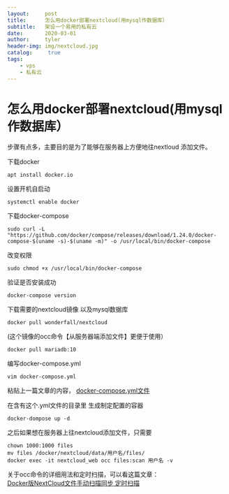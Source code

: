 ```yaml
---
layout:     post
title:      怎么用docker部署nextcloud(用mysql作数据库）
subtitle:   架设一个易用的私有云
date:       2020-03-01
author:     tyler
header-img: img/nextcloud.jpg
catalog: 	 true
tags:
    - vps
    - 私有云
---
```

# 怎么用docker部署nextcloud(用mysql作数据库）

  步骤有点多，主要目的是为了能够在服务器上方便地往nextloud 添加文件。
 
下载docker 
	
	apt install docker.io

设置开机自启动
	
	systemctl enable docker

下载docker-compose  

    sudo curl -L "https://github.com/docker/compose/releases/download/1.24.0/docker-compose-$(uname -s)-$(uname -m)" -o /usr/local/bin/docker-compose     


改变权限

    sudo chmod +x /usr/local/bin/docker-compose

验证是否安装成功

	docker-compose version

下载需要的nextcloud镜像 以及mysql数据库
	
	docker pull wonderfall/nextcloud

(这个镜像的occ命令【从服务器端添加文件】更便于使用）

	docker pull mariadb:10

编写docker-compose.yml	

	vim docker-compose.yml

粘贴上一篇文章的内容，
[docker-compose.yml文件](https://xuyingying0.github.io/2020/03/01/nextcloud%E7%9A%84yml%E6%96%87%E4%BB%B6/)

在含有这个.yml文件的目录里 生成制定配置的容器
	
	docker-dompose up -d 

之后如果想在服务器上往nextcloud添加文件，只需要

	chown 1000:1000 files
	mv files /docker/nextcloud/data/用户名/files/
	docker exec -it nextcloud_web occ files:scan 用户名 -v


关于occ命令的详细用法和定时扫描，可以看这篇文章：  
[Docker版NextCloud文件手动扫描同步 定时扫描](https://blog.csdn.net/u010457406/article/details/84335143)


    

   

